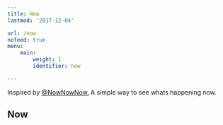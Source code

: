 ```yaml
---
title: Now
lastmod: '2017-12-04'

url: /now
nofeed: true
menu:
    main:
        weight: 1
        identifier: now

---
```

Inspired by [@NowNowNow.](https://nownownow.com/) A simple way to see whats happening now.

## Now
